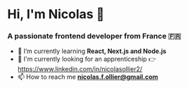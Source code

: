 <h1 align="left">Hi, I'm Nicolas 👋</h1>
<h3 align="left">A passionate frontend developer from France 🇫🇷</h3>

- 🌱 I’m currently learning **React, Next.js and Node.js**
- 💼 I'm currently looking for an apprenticeship 👉 https://www.linkedin.com/in/nicolasollier2/
- 📫 How to reach me **nicolas.f.ollier@gmail.com**


